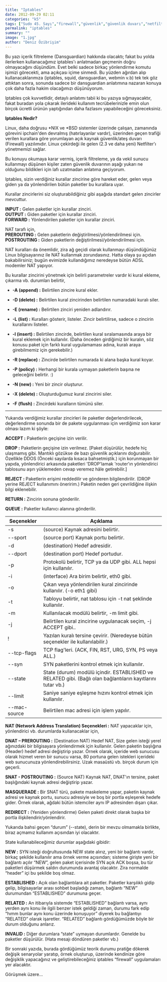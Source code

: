 ```yaml
---
title: "Iptables"
date: 2012-09-29 02:11
categories: "k5"
tags: ["Sudo 45. Sayı","firewall","güvenlik","güvenlik duvarı","netfilter","iptables","filtreleme","sunucu"]
permalink: "iptables"
summary: ""
image: "1.jpg"
author: "Deniz Özibrişim"
---
```


Bu yazı içerik filtreleme (Dansguardian) hakkında olacaktı; fakat bu yolda ilerlerken kullanacağımız iptables'ı anlatmadan geçmenin doğru olmayacağını düşündüm. Evet belki sadece birkaç yönlendirme komutu işimizi görecekti, ama açıkçası içime sinmedi. Bu yüzden ağırdan alıp kullanacaklarımıza (iptables, squid, dansguardian, webmin v.b) tek tek göz attıktan sonra, sonunda sadece bir dansguardian anlatımına nazaran konuya çok daha fazla hakim olacağımızı düşünüyorum.


Iptables çok kuvvetlidir, detaylı anlatımı tabii ki bu yazıya sığmayacaktır, fakat buradan yola çıkarak ilerideki kullanım tecrübelerinizle emin olun birçok ücretli ürünün yaptığından daha fazlasını yapabileceğini göreceksiniz.


**Iptables Nedir?**

Linux, daha doğrusu \*NIX ve \*BSD sistemler üzerinde çalışan, zamanında görevini ipchain'den devralmış (hatırlayanlar vardır), üzerinden geçen trafiği verilen kurallara göre yorumlayan açık kaynak güvenlik/ateş duvarı (Firewall) yazılımıdır. Linux çekirdeği ile gelen (2.3 ve daha yeni) Netfilter'ı yönetmemizi sağlar.

Bu konuyu okumaya karar vermiş, içerik filtreleme, ya da vekil sunucu kullanmayı düşünen kişiler zaten güvenlik duvarının aşağı yukarı ne olduğunu bildikleri için lafı uzatmadan anlatıma geçiyorum.

Iptables, sizin verdiğiniz kurallar zincirine göre hareket eder, gelen veya giden ya da yönlendirilen bütün paketler bu kurallara uyar.

Kurallar zincirlerini siz oluşturabildiğiniz gibi aşağıda standart gelen zincirler mevcuttur.

**INPUT :**    Gelen paketler için  kurallar zinciri.  
**OUTPUT :**   Giden paketler için kurallar zinciri.  
**FORWARD :**  Yönlendirilen paketler için kurallar zinciri.  

NAT tarafı için,  
**PREROUTING :**  Gelen paketlerin değiştirilmesi/yönlendirilmesi için.  
**POSTROUTING :** Giden paketlerin değiştirilmesi/yönlendirilmesi için.  

NAT kuralları da önemlidir, zira ağ geçidi olarak kullanmayı düşündüğünüz Linux bilgisayarınız ile NAT kullanmak zorundasınız. Hatta olaya şu açıdan bakabilirsiniz; bugün evimizde kullandığımız neredeyse bütün ADSL modemler NAT yapıyor.

Bu kurallar zincirini yönetmek için belirli parametreler vardır ki kural ekleme, çıkarma vb. durumları belirtir,

* **-A    (append) :**
Belirtilen zincire kural ekler.

* **-D    (delete) :**
Belirtilen kural zincirinden belirtilen numaradaki kuralı siler.

* **-E    (rename) :**
Belirtilen zinciri yeniden adlandırır.

* **-L    (list) :**
Kuralları gösterir, listeler. Zincir belirtilirse, sadece o zincirin kurallarını listeler.  

* **-l    (insert) :**
Belirtilen zincirde, belirtilen kural sıralamasında araya bir kural eklemek için kullanılır. (Daha önceden girdiğimiz bir kuralın, söz konusu paket için farklı kural uygulamaması adına, kuralı araya girebilmemiz için gerekebilir.)

* **-R    (replace) :**
Zincirde belirtilen numarada ki alana başka kural koyar.

* **-P    (policy) :**
Herhangi bir kurala uymayan paketlerin başına ne geleceğini belirtir. :)

* **-N    (new) :**
Yeni bir zincir oluşturur.

* **-X    (delete) :**
Oluşturduğumuz kural zincirini siler.

* **-F    (flush) :**
Zincirdeki kuralların tümünü siler.

---

Yukarıda verdiğimiz kurallar zincirleri ile paketler değerlendirilecek, değerlendirme sonunda bir de pakete uygulanması için verdiğimiz son karar olması lazım ki şöyle:

**ACCEPT :** Paketlerin geçişine izin verilir.

**DROP :** Paketlerin geçişine izin verilmez. [Paket düşürülür, hedefe hiç ulaşmamış gibi. Mantıklı gözükse de bazı güvenlik açıklarını doğurabilir. Özellikle DDOS (Önceki sayılarda kısaca bahsetmiştik.) için korunmayan bir yapıda, yönlendirici arkasında paketleri 'DROP'lamak 'router'ın yönlendirici tablosunu aşırı yüklemeden cevap veremez hâle getirebilir.]

**REJECT :** Paketlerin erişimi reddedilir ve gönderen bilgilendirilir. (DROP yerine REJECT kullanımını öneririm.) Paketin neden geri çevrildiğine ilişkin bilgi eklenebilir.

**RETURN :** Zincirin sonuna gönderilir.

**QUEUE :** Paketler kullanıcı alanına gönderilir.


| Seçenekler | Açıklama |
|------------|---------|
|-s     |(source) Kaynak adresini belirtir. |
|--sport      |      (source port) Kaynak portu belirtir. |
|-d     |(destination) Hedef adresidir. |
|--dport     |       (destination port) Hedef portudur. |
|-p     |Protokolü belirtir, TCP ya da UDP gibi. ALL hepsi için kullanılır. |
|-i     |(interface) Ara birim belirtir, eth0 gibi. |
|-o     |Çıkan veya yönlendirilen kural zincirinde kullanılır. (-o eth1 gibi) |
|-t     |Tabloyu belirtir, nat tablosu için -t nat şeklinde kullanılır.|
|-m     |Kullanılacak modülü belirtir, -m limit gibi.|
|-j     |Belirtilen kural zincirine uygulanacak seçim, -j ACCEPT gibi.. |
|!      |Yazılan kuralı tersine çevirir. (Neredeyse bütün seçenekler ile kullanılabilir.) |
|--tcp-flags    |TCP flag'leri. (ACK, FIN, RST, URG, SYN, PS veya ALL.) |
|--syn      |SYN paketlerini kontrol etmek için kullanılır. |
|--state        |State (durum) modülü içindir. ESTABLISHED ve RELATED gibi. (Bağlı olan bağlantıların kayıtlarını tutar vb.) |
|--limit        |Saniye saniye eşleşme hızını kontrol etmek için kullanılır. |
|--mac-source   |Belirtilen mac adresi için işlem yapılır. |

**NAT (Network Address Translation) Seçenekleri :** NAT yapacaklar için, yönlendirici vb. durumlarda kullanacaklar için,

**DNAT – PREROUTING :** (Destination NAT) Hedef NAT, Size gelen isteği yerel ağınızdaki bir bilgisayara yönlendirmek için kullanılır. Gelen paketin başlığına (Header) hedef adresi değiştirip yazar. Örnek olarak, içeride web sunucusu olarak hizmet veren bir sunucu varsa, 80 portuna gelen istekleri içerideki web sunucunuza yönlendirebilirsiniz. Uzak masaüstü vb. birçok durum için geçerli.

**SNAT  - POSTROUTING :** (Source NAT)  Kaynak NAT, DNAT'ın tersine, paket başlığındaki kaynak adresi değiştirip yazar.

**MASQUERADE :** Bir SNAT türü, pakete maskeleme yapar, paketin kaynak adresi ve kaynak portu, sunucu adresiyle ve boş bir portla eşleşerek hedefe gider. Örnek olarak, ağdaki bütün istemciler aynı IP adresinden dışarı çıkar.

**REDIRECT :** (Yeniden yönlendirme) Gelen paketi direkt olarak başka bir portla ilişkilendirir/yönlendirir.


Yukarıda bahsi geçen “durum” (--state), derin bir mevzu olmamakla birlikte, biraz açmamız kullanım açısından iyi olacaktır.

State kullanabileceğimiz durumlar aşağıdaki gibidir:

**NEW :** SYN isteği doğrultusunda NEW state alırız, yeni bir bağlantı vardır, birkaç şekilde kullanılır ama örnek verme açısından; sisteme girişte yeni bir bağlantı açılır “NEW”, gelen paket içerisinde SYN açık ACK boşsa, bu tür paketleri düşürmek saldırı durumunda avantaj olacaktır. Zira normalde “header” içi bu şekilde boş olmaz.

**ESTABLISHED :** Açık olan bağlantılara ait paketler. Paketler karşılıklı gidip gelip, bilgisayarlar arası sohbet başladığı zaman, bağlantı “NEW” durumundan “ESTABLISHED” durumuna geçer.

**RELATED :** An itibarıyla sistemde “ESTABLISHED” bağlantı varsa, aynı yerden aynı konu ile ilgili benzer istek geldiği zaman, durumu fark edip “hımm bunlar aynı konu üzerinde konuşuyor” diyerek bu bağlantıyı “RELATED” olarak işaretler. “RELATED” bağlantı gördüğümüzde böyle bir durum olduğunu anlarız.

**INVALID :** Diğer durumlara “state” uymayan durumlardır. Genelde bu paketler düşürülür. (Hata mesajı döndüren paketler vb.)


Bir sonraki yazıda, burada gördüğümüz teorik durumu pratiğe dökerek değişik senaryolar yaratıp, örnek oluşturup, üzerinde kendinize göre değişiklik yapacağınız ve geliştirebileceğiniz iptables “firewall” uygulamaları yer alacaktır.

Görüşmek üzere...
